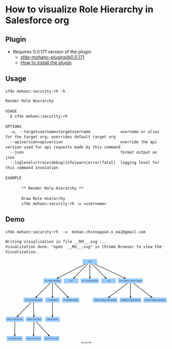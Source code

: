 # How to visualize Role Hierarchy in Salesforce org

## Plugin
- Requires 0.0.171 version of the plugin
    - sfdx-mohanc-plugins@0.0.171
    - [How to install the plugin](https://mohan-chinnappan-n.github.io/dx/plugins.html#/1)

## Usage
```
sfdx mohanc:security:rh -h
```

```
Render Role Hierarchy

USAGE
  $ sfdx mohanc:security:rh

OPTIONS
  -u, --targetusername=targetusername             username or alias for the target org; overrides default target org
  --apiversion=apiversion                         override the api version used for api requests made by this command
  --json                                          format output as json
  --loglevel=(trace|debug|info|warn|error|fatal)  logging level for this command invocation

EXAMPLE

       ** Render Role Hierarchy **

       Draw Role Hierarchy
       sfdx mohanc:security:rh -u <username> 
```

## Demo
```
sfdx mohanc:security:rh  -u  mohan.chinnappan.n_ea2@gmail.com
```

```
Writing visualization in file __RH__.svg ...
Visualization done. "open  __RH__.svg" in Chrome Browser to view the Visualization.

```

![rh2](img/rh2.svg)
